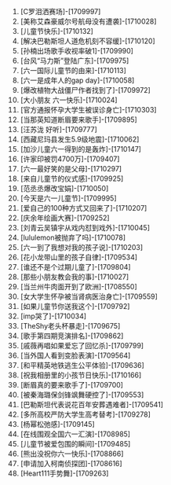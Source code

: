 
1. [C罗泪洒赛场]-[1709997]
1. [美称艾森豪威尔号航母没有遭袭]-[1710028]
1. [儿童节快乐]-[1710132]
1. [解决巴勒斯坦人道危机刻不容缓]-[1710120]
1. [孙楠出场歌手收视率破1]-[1709990]
1. [台风“马力斯”登陆广东]-[1709975]
1. [六一国际儿童节的由来]-[1710113]
1. [六一是成年人的gap day]-[1710058]
1. [爆改植物大战僵尸作者找到了]-[1709972]
1. [大小朋友 六一快乐]-[1710024]
1. [官方通报怀孕大学生被误诊身亡]-[1710303]
1. [当那英知道断眉要来歌手]-[1709895]
1. [汪苏泷 好听]-[1709777]
1. [西藏尼玛县发生5.9级地震]-[1710062]
1. [加沙儿童六一得到的是轰炸]-[1710147]
1. [许家印被罚4700万]-[1709407]
1. [六一最好笑的是父母]-[1710297]
1. [来自儿童节的仪式感]-[1709925]
1. [范丞丞爆改宝娟]-[1710050]
1. [今天是六一儿童节]-[1709995]
1. [爱自己的100种方式又回来了]-[1710207]
1. [庆余年绘画大赛]-[1709252]
1. [刘青云吴镇宇从戏内怼到戏外]-[1710045]
1. [lululemon被抛弃了吗]-[1710078]
1. [六一到了我想对我的孩子说]-[1710203]
1. [花小龙带山里的孩子自律]-[1709534]
1. [谁还不是个过期儿童了]-[1709804]
1. [那些小朋友教会我的事]-[1710027]
1. [当兰州牛肉面开到了欧洲]-[1708550]
1. [女大学生怀孕被当肾病医治身亡]-[1709559]
1. [如果儿童节你送我这个]-[1709792]
1. [imp哭了]-[1710034]
1. [TheShy老头杯暴走]-[1709675]
1. [歌手第四期竞演排名]-[1709862]
1. [戚薇再唱如果爱忘了回忆杀]-[1709799]
1. [当外国人看到变脸表演]-[1709564]
1. [和平精英地铁逃生公平体验]-[1709636]
1. [祝我相册里的小孩节日快乐]-[1710166]
1. [断眉真的要来歌手了]-[1709700]
1. [被秦海璐保剑锋飒舞硬控了]-[1709553]
1. [巴勒斯坦代表说花百年安葬遇难者]-[1709541]
1. [多所高校严防大学生高考替考]-[1709278]
1. [杨幂松弛感]-[1709145]
1. [在线围观全国六一汇演]-[1708985]
1. [儿童节被爱包围的瞬间]-[1709485]
1. [熊出没祝你六一快乐]-[1708866]
1. [申请加入柯南侦探团]-[1708616]
1. [Heart111手势舞]-[1709263]